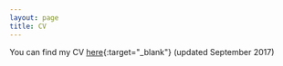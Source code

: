 ```yaml
---
layout: page
title: CV
---
```


You can find my CV [here](/pdfs/cv_september2017.pdf){:target="_blank"} (updated September 2017)

